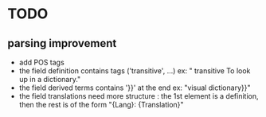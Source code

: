 # TODO

## parsing improvement
 - add POS tags
 - the field definition contains tags ('transitive', ...) ex: " transitive  To look up in a dictionary."
 - the field derived terms contains '}}' at the end ex: "visual dictionary}}"
 - the field translations need more structure : the 1st element is a definition, then the rest is of the form "{Lang}: {Translation}"